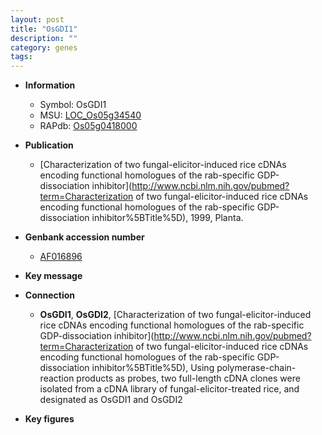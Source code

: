 ```yaml
---
layout: post
title: "OsGDI1"
description: ""
category: genes
tags: 
---
```


* **Information**  
    + Symbol: OsGDI1  
    + MSU: [LOC_Os05g34540](http://rice.plantbiology.msu.edu/cgi-bin/ORF_infopage.cgi?orf=LOC_Os05g34540)  
    + RAPdb: [Os05g0418000](http://rapdb.dna.affrc.go.jp/viewer/gbrowse_details/irgsp1?name=Os05g0418000)  

* **Publication**  
    + [Characterization of two fungal-elicitor-induced rice cDNAs encoding functional homologues of the rab-specific GDP-dissociation inhibitor](http://www.ncbi.nlm.nih.gov/pubmed?term=Characterization of two fungal-elicitor-induced rice cDNAs encoding functional homologues of the rab-specific GDP-dissociation inhibitor%5BTitle%5D), 1999, Planta.

* **Genbank accession number**  
    + [AF016896](http://www.ncbi.nlm.nih.gov/nuccore/AF016896)

* **Key message**  

* **Connection**  
    + __OsGDI1__, __OsGDI2__, [Characterization of two fungal-elicitor-induced rice cDNAs encoding functional homologues of the rab-specific GDP-dissociation inhibitor](http://www.ncbi.nlm.nih.gov/pubmed?term=Characterization of two fungal-elicitor-induced rice cDNAs encoding functional homologues of the rab-specific GDP-dissociation inhibitor%5BTitle%5D), Using polymerase-chain-reaction products as probes, two full-length cDNA clones were isolated from a cDNA library of fungal-elicitor-treated rice, and designated as OsGDI1 and OsGDI2

* **Key figures**  


